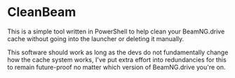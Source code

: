 # CleanBeam
This is a simple tool written in PowerShell to help clean your BeamNG.drive cache without going into the launcher or deleting it manually.

This software should work as long as the devs do not fundamentally change how the cache system works,
I've put extra effort into redundancies for this to remain future-proof no matter which version of BeamNG.drive you're on.
